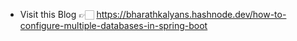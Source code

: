 - Visit this Blog 👉🏻 https://bharathkalyans.hashnode.dev/how-to-configure-multiple-databases-in-spring-boot

